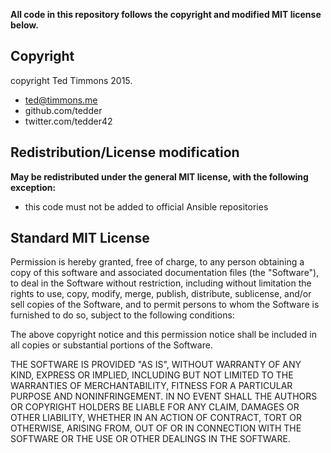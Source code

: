 **All code in this repository follows the copyright and modified MIT license below.**

## Copyright

copyright Ted Timmons 2015.

- ted@timmons.me
- github.com/tedder
- twitter.com/tedder42

## Redistribution/License modification

**May be redistributed under the general MIT license, with the following exception:**

- this code must not be added to official Ansible repositories

## Standard MIT License

Permission is hereby granted, free of charge, to any person obtaining a copy of this software and associated documentation files (the "Software"), to deal in the Software without restriction, including without limitation the rights to use, copy, modify, merge, publish, distribute, sublicense, and/or sell copies of the Software, and to permit persons to whom the Software is furnished to do so, subject to the following conditions:

The above copyright notice and this permission notice shall be included in all copies or substantial portions of the Software.

THE SOFTWARE IS PROVIDED "AS IS", WITHOUT WARRANTY OF ANY KIND, EXPRESS OR IMPLIED, INCLUDING BUT NOT LIMITED TO THE WARRANTIES OF MERCHANTABILITY, FITNESS FOR A PARTICULAR PURPOSE AND NONINFRINGEMENT. IN NO EVENT SHALL THE AUTHORS OR COPYRIGHT HOLDERS BE LIABLE FOR ANY CLAIM, DAMAGES OR OTHER LIABILITY, WHETHER IN AN ACTION OF CONTRACT, TORT OR OTHERWISE, ARISING FROM, OUT OF OR IN CONNECTION WITH THE SOFTWARE OR THE USE OR OTHER DEALINGS IN THE SOFTWARE.
